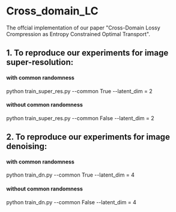 # Cross_domain_LC
The offcial implementation of our paper "Cross-Domain Lossy Crompression as Entropy Constrained Optimal Transport".

## 1. To reproduce our experiments for image super-resolution:
#### with common randomness
python train_super_res.py --common True --latent_dim = 2
#### without common randomness
python train_super_res.py --common False --latent_dim = 2

## 2. To reproduce our experiments for image denoising:
#### with common randomness
python train_dn.py --common True --latent_dim = 4
#### without common randomness
python train_dn.py --common False --latent_dim = 4
